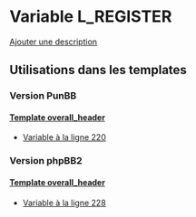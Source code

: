 # Variable L_REGISTER
[Ajouter une description](https://fa-tvars.appspot.com/var/L_REGISTER)

## Utilisations dans les templates

### Version PunBB

#### [Template overall_header](punbb/overall_header.md)
* [Variable &agrave; la ligne 220](../punbb/overall_header.tpl#L220)

### Version phpBB2

#### [Template overall_header](subsilver/overall_header.md)
* [Variable &agrave; la ligne 228](../subsilver/overall_header.tpl#L228)